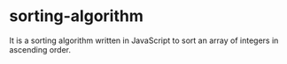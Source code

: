 # sorting-algorithm
It is a sorting algorithm written in JavaScript to sort an array of integers in ascending order.
